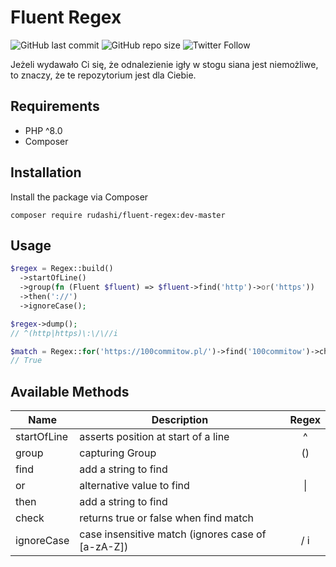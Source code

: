# Fluent Regex

![GitHub last commit](https://img.shields.io/github/last-commit/rudashi/fluent-regex)
![GitHub repo size](https://img.shields.io/github/repo-size/rudashi/fluent-regex)
![Twitter Follow](https://img.shields.io/twitter/follow/BorysZmuda?style=social)

Jeżeli wydawało Ci się, że odnalezienie igły w stogu siana jest niemożliwe, to znaczy, że te repozytorium jest dla Ciebie.

## Requirements
- PHP ^8.0
- Composer

## Installation
Install the package via Composer

```shell
composer require rudashi/fluent-regex:dev-master
```

## Usage

```php
$regex = Regex::build()
  ->startOfLine()
  ->group(fn (Fluent $fluent) => $fluent->find('http')->or('https'))
  ->then('://')
  ->ignoreCase();

$regex->dump();
// ^(http|https)\:\/\//i

$match = Regex::for('https://100commitow.pl/')->find('100commitow')->check();
// True
```

## Available Methods

| Name          | Description                                    | Regex                |
|---------------|------------------------------------------------|:--------------------:|
| startOfLine   | asserts position at start of a line          | ^  |
| group           | capturing Group                           | ()           |
| find          | add a string to find                                |           |
| or           | alternative value to find | \|  |
| then          | add a string to find                |            |
| check          | returns true or false when find match                         |  |
| ignoreCase          | case insensitive match (ignores case of [a-zA-Z])                         | / i |
